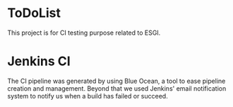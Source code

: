 # ToDoList
This project is for CI testing purpose related to ESGI.

# Jenkins CI
The CI pipeline was generated by using Blue Ocean, a tool to ease pipeline creation and management. Beyond that we used Jenkins' email notification system to notify us when a build has failed or succeed.
